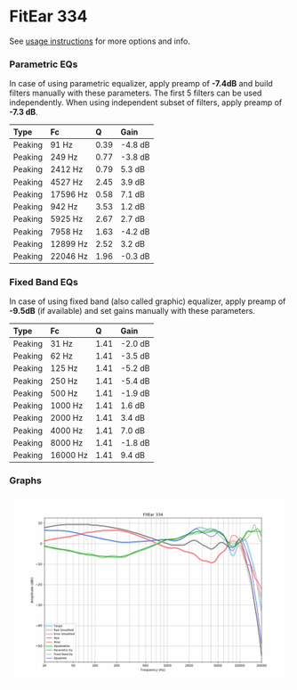 # FitEar 334
See [usage instructions](https://github.com/jaakkopasanen/AutoEq#usage) for more options and info.

### Parametric EQs
In case of using parametric equalizer, apply preamp of **-7.4dB** and build filters manually
with these parameters. The first 5 filters can be used independently.
When using independent subset of filters, apply preamp of **-7.3 dB**.

| Type    | Fc       |    Q | Gain    |
|:--------|:---------|:-----|:--------|
| Peaking | 91 Hz    | 0.39 | -4.8 dB |
| Peaking | 249 Hz   | 0.77 | -3.8 dB |
| Peaking | 2412 Hz  | 0.79 | 5.3 dB  |
| Peaking | 4527 Hz  | 2.45 | 3.9 dB  |
| Peaking | 17596 Hz | 0.58 | 7.1 dB  |
| Peaking | 942 Hz   | 3.53 | 1.2 dB  |
| Peaking | 5925 Hz  | 2.67 | 2.7 dB  |
| Peaking | 7958 Hz  | 1.63 | -4.2 dB |
| Peaking | 12899 Hz | 2.52 | 3.2 dB  |
| Peaking | 22046 Hz | 1.96 | -0.3 dB |

### Fixed Band EQs
In case of using fixed band (also called graphic) equalizer, apply preamp of **-9.5dB**
(if available) and set gains manually with these parameters.

| Type    | Fc       |    Q | Gain    |
|:--------|:---------|:-----|:--------|
| Peaking | 31 Hz    | 1.41 | -2.0 dB |
| Peaking | 62 Hz    | 1.41 | -3.5 dB |
| Peaking | 125 Hz   | 1.41 | -5.2 dB |
| Peaking | 250 Hz   | 1.41 | -5.4 dB |
| Peaking | 500 Hz   | 1.41 | -1.9 dB |
| Peaking | 1000 Hz  | 1.41 | 1.6 dB  |
| Peaking | 2000 Hz  | 1.41 | 3.4 dB  |
| Peaking | 4000 Hz  | 1.41 | 7.0 dB  |
| Peaking | 8000 Hz  | 1.41 | -1.8 dB |
| Peaking | 16000 Hz | 1.41 | 9.4 dB  |

### Graphs
![](./FitEar%20334.png)